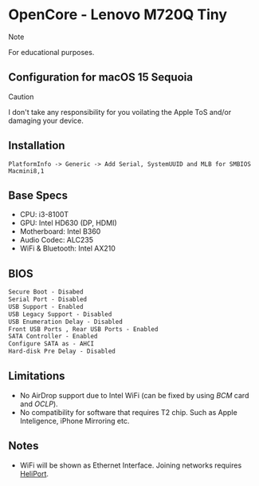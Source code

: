 # OpenCore - Lenovo M720Q Tiny

<!-- <p align="center"> -->
<!--     <img height="auto" width="auto" src="images/screenshot.png" /> -->
<!-- </p> -->

> [!NOTE]  
> For educational purposes.

## Configuration for macOS 15 Sequoia


> [!CAUTION]
> I don't take any responsibility for you voilating the Apple ToS and/or damaging your device.

## Installation

```
PlatformInfo -> Generic -> Add Serial, SystemUUID and MLB for SMBIOS Macmini8,1
```

## Base Specs

- CPU: i3-8100T
- GPU: Intel HD630 (DP, HDMI)
- Motherboard: Intel B360
- Audio Codec: ALC235
- WiFi & Bluetooth: Intel AX210

## BIOS

```md
Secure Boot - Disabed
Serial Port - Disabled
USB Support - Enabled
USB Legacy Support - Disabled
USB Enumeration Delay - Disabled
Front USB Ports , Rear USB Ports - Enabled
SATA Controller - Enabled
Configure SATA as - AHCI
Hard-disk Pre Delay - Disabled
```

## Limitations 

- No AirDrop support due to Intel WiFi (can be fixed by using _BCM_ card and _OCLP_).
- No compatibility for software that requires T2 chip. Such as Apple Inteligence, iPhone Mirroring etc.

## Notes

- WiFi will be shown as Ethernet Interface. Joining networks requires [HeliPort](https://github.com/OpenIntelWireless/HeliPort).
